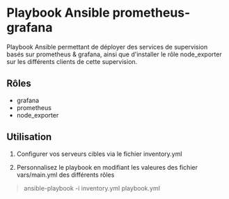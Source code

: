 Playbook Ansible prometheus-grafana
=========

Playbook Ansible permettant de déployer des services de supervision basés sur prometheus & grafana, ainsi que d'installer le rôle node_exporter sur les différents clients de cette supervision. 

Rôles
------------
  - grafana
  - prometheus
  - node_exporter

Utilisation
--------------
1. Configurer vos serveurs cibles via le fichier inventory.yml

2. Personnalisez le playbook en modifiant les valeures des fichier vars/main.yml des différents rôles

> ansible-playbook -i inventory.yml playbook.yml